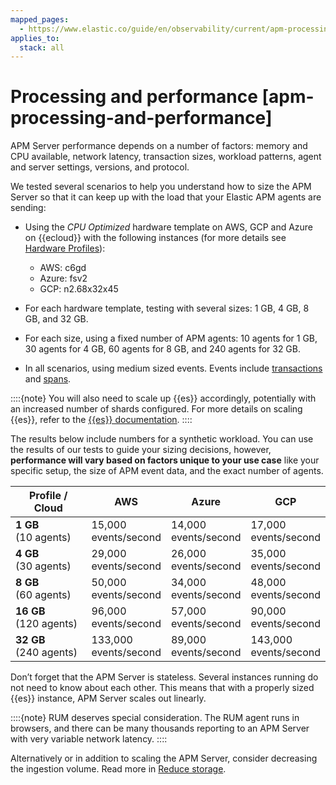 ```yaml
---
mapped_pages:
  - https://www.elastic.co/guide/en/observability/current/apm-processing-and-performance.html
applies_to:
  stack: all
---
```


# Processing and performance [apm-processing-and-performance]

APM Server performance depends on a number of factors: memory and CPU available, network latency, transaction sizes, workload patterns, agent and server settings, versions, and protocol.

We tested several scenarios to help you understand how to size the APM Server so that it can keep up with the load that your Elastic APM agents are sending:

* Using the *CPU Optimized* hardware template on AWS, GCP and Azure on {{ecloud}} with the following instances (for more details see [Hardware Profiles](../../../deploy-manage/deploy/elastic-cloud/ec-change-hardware-profile.md)):

    * AWS: c6gd
    * Azure: fsv2
    * GCP: n2.68x32x45

* For each hardware template, testing with several sizes: 1 GB, 4 GB, 8 GB, and 32 GB.
* For each size, using a fixed number of APM agents: 10 agents for 1 GB, 30 agents for 4 GB, 60 agents for 8 GB, and 240 agents for 32 GB.
* In all scenarios, using medium sized events. Events include [transactions](../../../solutions/observability/apps/transactions.md) and [spans](../../../solutions/observability/apps/spans.md).

::::{note}
You will also need to scale up {{es}} accordingly, potentially with an increased number of shards configured. For more details on scaling {{es}}, refer to the [{{es}} documentation](../../../deploy-manage/index.md).
::::


The results below include numbers for a synthetic workload. You can use the results of our tests to guide your sizing decisions, however, **performance will vary based on factors unique to your use case** like your specific setup, the size of APM event data, and the exact number of agents.

| Profile / Cloud | AWS | Azure | GCP |
| --- | --- | --- | --- |
| **1 GB**<br>(10 agents) | 15,000<br>events/second | 14,000<br>events/second | 17,000<br>events/second |
| **4 GB**<br>(30 agents) | 29,000<br>events/second | 26,000<br>events/second | 35,000<br>events/second |
| **8 GB**<br>(60 agents) | 50,000<br>events/second | 34,000<br>events/second | 48,000<br>events/second |
| **16 GB**<br>(120 agents) | 96,000<br>events/second | 57,000<br>events/second | 90,000<br>events/second |
| **32 GB**<br>(240 agents) | 133,000<br>events/second | 89,000<br>events/second | 143,000<br>events/second |

Don’t forget that the APM Server is stateless. Several instances running do not need to know about each other. This means that with a properly sized {{es}} instance, APM Server scales out linearly.

::::{note}
RUM deserves special consideration. The RUM agent runs in browsers, and there can be many thousands reporting to an APM Server with very variable network latency.
::::


Alternatively or in addition to scaling the APM Server, consider decreasing the ingestion volume. Read more in [Reduce storage](../../../solutions/observability/apps/reduce-storage.md).

